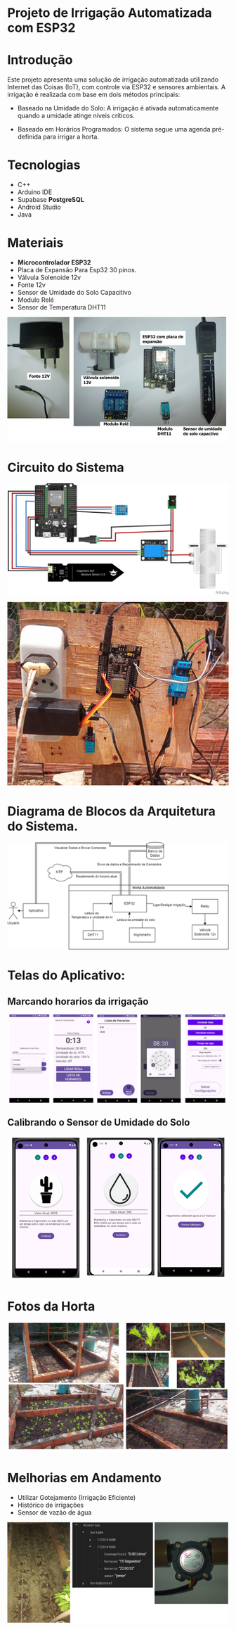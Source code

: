 # Projeto de Irrigação Automatizada com ESP32

# Introdução
Este projeto apresenta uma solução de irrigação automatizada utilizando Internet das Coisas (IoT), com controle via ESP32 e sensores ambientais. A irrigação é realizada com base em dois métodos principais:

- Baseado na Umidade do Solo: A irrigação é ativada automaticamente quando a umidade atinge níveis críticos.

- Baseado em Horários Programados: O sistema segue uma agenda pré-definida para irrigar a horta.

# Tecnologias
- C++
- Arduino IDE
- Supabase **PostgreSQL**
- Android Studio
- Java

# Materiais
- **Microcontrolador ESP32**
- Placa de Expansão Para Esp32 30 pinos.​
- Válvula Solenoide 12v​
- Fonte 12v​
- Sensor de Umidade do Solo Capacitivo​
- Modulo Relé​
- Sensor de Temperatura DHT11​

![Foto dos Materiais.](/img/materiais.png)

# Circuito do Sistema 

![Circuito do Sistema.](./img/circuito_sistema.png)

![Foto do Sistema real.](./img/Sistema_real.png)

# Diagrama de Blocos da Arquitetura do Sistema.

![Diagrama de Blocos de Arquitetura de Sistema.](/img/Diagrama_de_blocos.png)

# Telas do Aplicativo:
## Marcando horarios da irrigação

![Telas do aplictivo.](./img/telas_1.png)

## Calibrando o Sensor de Umidade do Solo

![Foto do Sistema real.](./img/telas_2.png)

# Fotos da Horta

![Fotos da Horta com o sistema aplicado.](./img/horta_fotos.png)

# Melhorias em Andamento
- Utilizar Gotejamento (Irrigação Eficiente)
- Histórico de irrigações 
- Sensor de vazão de água 

![Fotos das melhorias sugeridas.](./img/melhorias.png)




